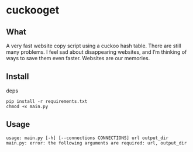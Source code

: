 # cuckooget
## What
A very fast website copy script using a cuckoo hash table. There are still many problems.
I feel sad about disappearing websites, and I’m thinking of ways to save them even faster.
Websites are our memories.

## Install
deps
```
pip install -r requirements.txt
chmod +x main.py
```

## Usage
```
usage: main.py [-h] [--connections CONNECTIONS] url output_dir
main.py: error: the following arguments are required: url, output_dir
```
